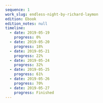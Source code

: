 ```yaml
---
sequence: 1
work_slug: endless-night-by-richard-laymon
edition: Ebook
edition_notes: null
timeline:
  - date: 2019-05-19
    progress: 0%
  - date: 2019-05-20
    progress: 18%
  - date: 2019-05-21
    progress: 22%
  - date: 2019-05-24
    progress: 32%
  - date: 2019-05-25
    progress: 61%
  - date: 2019-05-26
    progress: 70%
  - date: 2019-05-27
    progress: Finished
---
```

